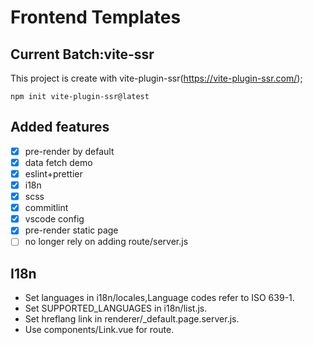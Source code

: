 # Frontend Templates

## Current Batch:vite-ssr

This project is create with vite-plugin-ssr(https://vite-plugin-ssr.com/);

```
npm init vite-plugin-ssr@latest
```

## Added features

- [x] pre-render by default
- [x] data fetch demo
- [x] eslint+prettier
- [x] i18n
- [x] scss
- [x] commitlint
- [x] vscode config
- [x] pre-render static page
- [ ] no longer rely on adding route/server.js

## I18n

- Set languages in i18n/locales,Language codes refer to ISO 639-1.
- Set SUPPORTED_LANGUAGES in i18n/list.js.
- Set hreflang link in renderer/\_default.page.server.js.
- Use components/Link.vue for route.
